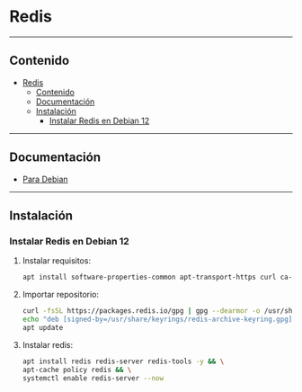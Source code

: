 # Redis

---

## Contenido

- [Redis](#redis)
  - [Contenido](#contenido)
  - [Documentación](#documentación)
  - [Instalación](#instalación)
    - [Instalar Redis en Debian 12](#instalar-redis-en-debian-12)

---

## Documentación

- [Para Debian](https://www.linuxcapable.com/how-to-install-redis-on-debian-linux/)

---

## Instalación

### Instalar Redis en Debian 12

1. Instalar requisitos:

    ```sh
    apt install software-properties-common apt-transport-https curl ca-certificates -y
    ```

2. Importar repositorio:

    ```sh
    curl -fsSL https://packages.redis.io/gpg | gpg --dearmor -o /usr/share/keyrings/redis-archive-keyring.gpg && \
    echo "deb [signed-by=/usr/share/keyrings/redis-archive-keyring.gpg] https://packages.redis.io/deb $(lsb_release -cs) main" | tee /etc/apt/sources.list.d/redis.list && \
    apt update
    ```

3. Instalar redis:

    ```sh
    apt install redis redis-server redis-tools -y && \
    apt-cache policy redis && \
    systemctl enable redis-server --now
    ```
